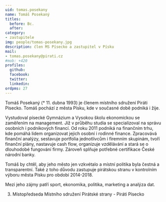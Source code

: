 ```yaml
---
uid: tomas.posekany
name: Tomáš Posekaný
titles:
  before: Bc.
  after:
category:
- zastupitele
img: people/tomas-posekany.jpg
description: člen MS Písecko a zastupitel v Písku
mail:
- tomas.posekany@pirati.cz
#mob: +420
profiles:
  github:
  facebook:				
  twitter:
  linkedin:
ordpms: 27 
---
```

Tomáš Posekaný (* 11. dubna 1993) je členem místního sdružení Piráti Písecko. Tomáš pochází z města Písku, kde v současné době podniká i žije.

Vystudoval písecké Gymnázium a Vysokou školu ekonomickou se zaměřením na management. Již v průběhu studia se specializoval na správu osobních i podnikových financí. Od roku 2011 podniká na finančním trhu, kde pomáhá lidem organizovat jejich osobní i rodinné finance. Zpracovává finanční analýzy, sestavuje portfolia jednotlivcům i firemním skupinám, tvoří finanční plány, nastavuje cash flow, organizuje vzdělávání a stará se o dlouhodobé fungování firmy. Zároveň splňuje potřebné certifikace České národní banky.

Tomáš by chtěl, aby jeho město jen vzkvétalo a místní politika byla čestná a transparentní. Také z toho důvodu zastupuje pirátskou stranu v kontrolním výboru města Písku pro období 2014-2018.

Mezi jeho zájmy patří sport, ekonomika, politika, marketing a analýza dat.

3. Místopředseda Místního sdružení Pirátské strany - Piráti Písecko

